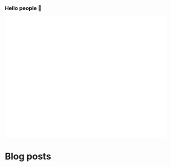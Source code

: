 ### Hello people 👋

![Metrics](https://github.com/anthodev/anthodev/blob/main/github-metrics.svg)

# Blog posts
<!-- BLOG-POST-LIST:START -->
<!-- BLOG-POST-LIST:END -->

